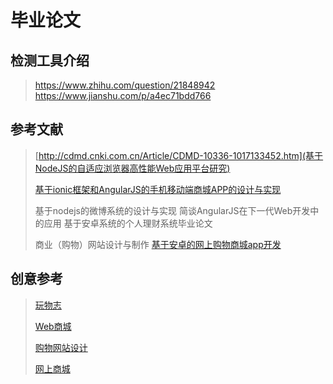 # 毕业论文

## 检测工具介绍
> https://www.zhihu.com/question/21848942
> https://www.jianshu.com/p/a4ec71bdd766



## 参考文献

> [http://cdmd.cnki.com.cn/Article/CDMD-10336-1017133452.htm](基于NodeJS的自适应浏览器高性能Web应用平台研究)
>
> [基于ionic框架和AngularJS的手机移动端商城APP的设计与实现](http://cdmd.cnki.com.cn/Article/CDMD-10422-1018004366.htm)
>
> 基于nodejs的微博系统的设计与实现
> 简谈AngularJS在下一代Web开发中的应用
> 基于安卓系统的个人理财系统毕业论文
>
> 商业（购物）网站设计与制作
> [基于安卓的网上购物商城app开发](http://cdmd.cnki.com.cn/Article/CDMD-10183-1016012784.htm)
>



## 创意参考

> [玩物志](https://coolbuy.com/)
>
> [Web商城](http://www.doc88.com/p-7496381929802.html)
>
> [购物网站设计](https://wenku.baidu.com/view/855a99935ebfc77da26925c52cc58bd630869358.html)
>
> [网上商城](https://wenku.baidu.com/view/d71b5ceb32d4b14e852458fb770bf78a65293a9d.html?rec_flag=default&sxts=1547455482292)
>
>
